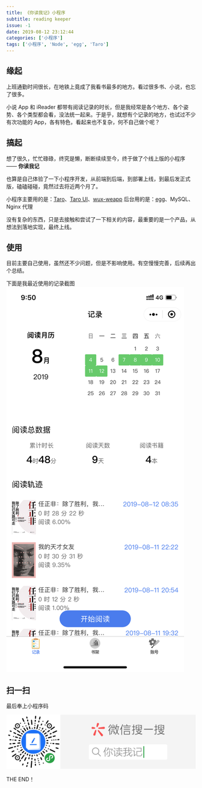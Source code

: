 ```yaml
---
title: 《你读我记》小程序
subtitle: reading keeper
issue: -1
date: 2019-08-12 23:12:44
categories: ['小程序']
tags: ['小程序', 'Node', 'egg', 'Taro']
---
```


## 缘起
上班通勤时间很长，在地铁上竟成了我看书最多的地方。看过很多书、小说，也忘了很多。

小说 App 和 iReader 都带有阅读记录的时长，但是我经常是各个地方、各个姿势、各个类型都会看，没法统一起来。于是乎，就想有个记录的地方，也试过不少有次功能的 App，各有特色，看起来也不复杂，何不自己做个呢？


## 搞起
想了很久，忙忙碌碌，终究是懒，断断续续至今，终于做了个线上版的小程序 —— **你读我记**

也算是自己体验了一下小程序开发，从前端到后端，到部署上线，到最后发正式版，磕磕碰碰，竟然过去将近两个月了。

小程序主要用的是：[Taro](https://taro.aotu.io/)、[Taro UI](https://taro-ui.aotu.io/#/)、[wux-weapp](https://github.com/wux-weapp/wux-weapp)
后台用的是：[egg](https://eggjs.org/zh-cn/intro/)、MySQL、Nginx 代理

没有复杂的东西，只是去接触和尝试了一下相关的内容，最重要的是一个产品，从想法到落地实现，最终上线。

## 使用
目前主要自己使用，虽然还不少问题，但是不影响使用。有空慢慢完善，后续再出个总结。

下面是我最近使用的记录截图
![](/images/reading-keeper-my.PNG)

## 扫一扫
最后奉上小程序码

![](/images/reading-keeper.png)

THE END！